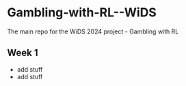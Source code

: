 # Gambling-with-RL--WiDS
The main repo for the WiDS 2024 project - Gambling with RL

## Week 1 
- add stuff
- add stuff
